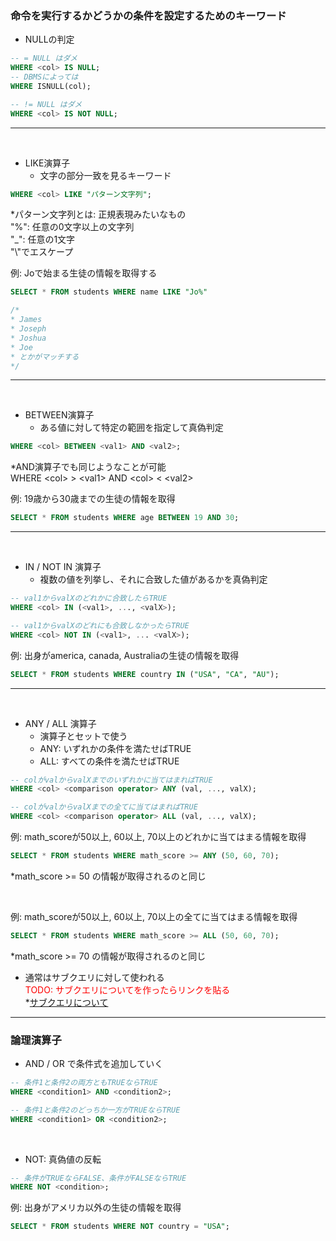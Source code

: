 ### 命令を実行するかどうかの条件を設定するためのキーワード

- NULLの判定

```sql
-- = NULL はダメ
WHERE <col> IS NULL;
-- DBMSによっては
WHERE ISNULL(col);

-- != NULL はダメ
WHERE <col> IS NOT NULL;
```

---

<br>

- LIKE演算子  
    - 文字の部分一致を見るキーワード

```sql
WHERE <col> LIKE "パターン文字列";
```
*パターン文字列とは: 正規表現みたいなもの  
"%": 任意の0文字以上の文字列  
"_": 任意の1文字  
"\\"でエスケープ  

例: Joで始まる生徒の情報を取得する
```sql
SELECT * FROM students WHERE name LIKE "Jo%"

/*
* James
* Joseph
* Joshua
* Joe
* とかがマッチする
*/
```

---

<br>

- BETWEEN演算子
    - ある値に対して特定の範囲を指定して真偽判定

```sql
WHERE <col> BETWEEN <val1> AND <val2>;
```
*AND演算子でも同じようなことが可能  
WHERE \<col\> \> \<val1\> AND \<col\> \< \<val2\>

例: 19歳から30歳までの生徒の情報を取得
```sql
SELECT * FROM students WHERE age BETWEEN 19 AND 30;
```

---

<br>

- IN / NOT IN 演算子
    - 複数の値を列挙し、それに合致した値があるかを真偽判定

```sql
-- val1からvalXのどれかに合致したらTRUE
WHERE <col> IN (<val1>, ..., <valX>);

-- val1からvalXのどれにも合致しなかったらTRUE
WHERE <col> NOT IN (<val1>, ... <valX>);
```

例: 出身がamerica, canada, Australiaの生徒の情報を取得
```sql
SELECT * FROM students WHERE country IN ("USA", "CA", "AU");
```

---

<br>

- ANY / ALL 演算子
    - 演算子とセットで使う
    - ANY: いずれかの条件を満たせばTRUE
    - ALL: すべての条件を満たせばTRUE

```sql
-- colがvalからvalXまでのいずれかに当てはまればTRUE
WHERE <col> <comparison operator> ANY (val, ..., valX); 

-- colがvalからvalXまでの全てに当てはまればTRUE
WHERE <col> <comparison operator> ALL (val, ..., valX);
```

例: math_scoreが50以上, 60以上, 70以上のどれかに当てはまる情報を取得
```sql
SELECT * FROM students WHERE math_score >= ANY (50, 60, 70);
```
*math_score >= 50 の情報が取得されるのと同じ

<br>

例: math_scoreが50以上, 60以上, 70以上の全てに当てはまる情報を取得
```sql
SELECT * FROM students WHERE math_score >= ALL (50, 60, 70);
```
*math_score >= 70 の情報が取得されるのと同じ

- 通常はサブクエリに対して使われる  
<font color="red">TODO: サブクエリについてを作ったらリンクを貼る</font>  
*[サブクエリについて]()

---

### 論理演算子

- AND / OR で条件式を追加していく

```sql
-- 条件1と条件2の両方ともTRUEならTRUE
WHERE <condition1> AND <condition2>;

-- 条件1と条件2のどっちか一方がTRUEならTRUE
WHERE <condition1> OR <condition2>;
```

<br>

- NOT: 真偽値の反転
```sql
-- 条件がTRUEならFALSE、条件がFALSEならTRUE
WHERE NOT <condition>;
```

例: 出身がアメリカ以外の生徒の情報を取得
```sql
SELECT * FROM students WHERE NOT country = "USA";
```

